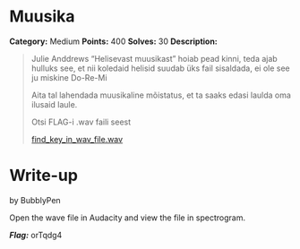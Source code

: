 # Muusika
**Category:** Medium
**Points:** 400
**Solves:** 30
**Description:**

>Julie Anddrews “Helisevast muusikast” hoiab pead kinni, teda ajab hulluks see, et nii koledaid helisid suudab üks fail sisaldada, ei ole see ju miskine Do-Re-Mi
>
>Aita tal lahendada muusikaline mõistatus, et ta saaks edasi laulda oma ilusaid laule.
>
>Otsi FLAG-i .wav faili seest
>
>[find_key_in_wav_file.wav](./find_key_in_wav_file.wav)

# Write-up
by BubblyPen

Open the wave file in Audacity and view the file in spectrogram.

***Flag:*** orTqdg4